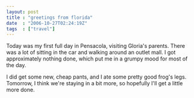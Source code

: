 ```yaml
---
layout: post
title : "greetings from florida"
date  : "2006-10-27T02:24:19Z"
tags  : ["travel"]
---
```

Today was my first full day in Pensacola, visiting Gloria's parents.  There was a lot of sitting in the car and walking around an outlet mall.  I got approximately nothing done, which put me in a grumpy mood for most of the day.

I did get some new, cheap pants, and I ate some pretty good frog's legs. Tomorrow, I think we're staying in a bit more, so hopefully I'll get a little more done. 
